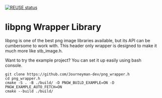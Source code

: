 <!--
SPDX-FileCopyrightText: 2022-2024 Daniel Aimé Valcour <fosssweeper@gmail.com>

SPDX-License-Identifier: MIT
-->

<!--
    Copyright (c) 2022-2024 Daniel Aimé Valcour

    Permission is hereby granted, free of charge, to any person obtaining a copy of
    this software and associated documentation files (the "Software"), to deal in
    the Software without restriction, including without limitation the rights to
    use, copy, modify, merge, publish, distribute, sublicense, and/or sell copies of
    the Software, and to permit persons to whom the Software is furnished to do so,
    subject to the following conditions:
    The above copyright notice and this permission notice shall be included in all
    copies or substantial portions of the Software.
    THE SOFTWARE IS PROVIDED "AS IS", WITHOUT WARRANTY OF ANY KIND, EXPRESS OR
    IMPLIED, INCLUDING BUT NOT LIMITED TO THE WARRANTIES OF MERCHANTABILITY, FITNESS
    FOR A PARTICULAR PURPOSE AND NONINFRINGEMENT. IN NO EVENT SHALL THE AUTHORS OR
    COPYRIGHT HOLDERS BE LIABLE FOR ANY CLAIM, DAMAGES OR OTHER LIABILITY, WHETHER
    IN AN ACTION OF CONTRACT, TORT OR OTHERWISE, ARISING FROM, OUT OF OR IN
    CONNECTION WITH THE SOFTWARE OR THE USE OR OTHER DEALINGS IN THE SOFTWARE.
-->

 [![REUSE status](https://api.reuse.software/badge/git.fsfe.org/reuse/api)](https://api.reuse.software/info/git.fsfe.org/reuse/api)

# libpng Wrapper Library

libpng is one of the best png image libraries available, but its API can be cumbersome to work with. This header only wrapper is designed to make it much more like stb_image.h.

Want to try the example project? You can set it up easily using bash console.

    git clone https://github.com/Journeyman-dev/png_wrapper.h
    cd png_wrapper.h
    cmake -S . -B ./build/ -D PNGW_BUILD_EXAMPLE=ON -D PNGW_EXAMPLE_AUTO_FETCH=ON
    cmake --build ./build/
